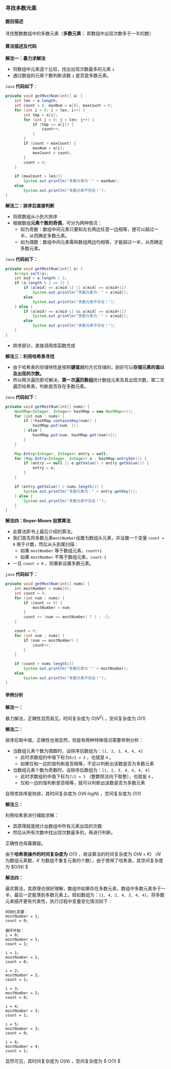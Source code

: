 ### 寻找多数元素

#### 题目描述

寻找整数数组中的多数元素（**多数元素：** 即数组中出现次数多于一半的数）

#### 算法描述及代码

**解法一：暴力求解法**

- 将数组中元素逐个比较，找出出现次数最多的元素 `i`
- 通过数组的元素个数判断该数 `i` 是否是多数元素。

`Java` **代码如下**：

```java
private void getMostNum(int[] a) {
    int len = a.length;
    int count = 0, maxNum = a[0], maxCount = 0;
    for (int i = 0; i < len; i++) {
        int tmp = a[i];
        for (int j = 0; j < len; j++) {
            if (tmp == a[j]) {
                count++;
            }
        }
        if (count > maxCount) {
            maxNum = a[i];
            maxCount = count;
        }
        count = 0;
    }

    if (maxCount > len/2)
        System.out.println("多数元素为：" + maxNum);
    else
        System.out.println("多数元素不存在！");
}
```

**解法二：排序后直接判断**

- 将原数组从小到大排序
- 根据数组**元素个数的奇偶**，可分为两种情况：
  - 如为奇数：数组中间元素只要和左右两边任意一边相等，便可以超过一半，从而确定多数元素。
  - 如为偶数：数组中间元素需和数组两边均相等，才能超过一半，从而确定多数元素。

`Java` **代码如下：**

```java
private void getMostNum(int[] a) {
    Arrays.sort(a);
    int mid = a.length / 2;
    if (a.length % 2 == 1) {
        if (a[mid] == a[mid-1] || a[mid] == a[mid+1])
            System.out.println("多数元素为：" + a[mid]);
        else
            System.out.println("多数元素不存在！");
    } else {
        if (a[mid] == a[mid-1] && a[mid] == a[mid+1])
            System.out.println("多数元素为：" + a[mid]);
        else
            System.out.println("多数元素不存在！");
    }
}
```

- 排序部分，直接调用库函数完成

**解法三：利用哈希表寻找**

- 由于哈希表的存储特性是按照**键值对**的方式存储的，刚好可以**存储元素的值以及出现的次数。**
- 所以两次遍历即可解决，**第一次遍历数组**统计数组元素及其出现次数，第二次遍历哈希表，判断是否存在多数元素。

`Java` **代码如下：**

```java
private void getMostNum(int[] nums) {
    HashMap<Integer, Integer> hashMap = new HashMap<>();
    for (int num : nums) {
        if (!hashMap.containsKey(num)) {
            hashMap.put(num, 1);
        } else {
            hashMap.put(num, hashMap.get(num)+1);
        }
    }

    Map.Entry<Integer, Integer> entry = null;
    for (Map.Entry<Integer, Integer> e : hashMap.entrySet()) {
        if (entry == null || e.getValue() > entry.getValue()) {
            entry = e;
        }
    }

    if (entry.getValue() > nums.length/2) {
        System.out.println("多数元素为：" + entry.getKey());
    } else {
        System.out.println("多数元素不存在！");
    }
}
```

**解法四：Boyer-Moore 投票算法**

- 此算法即书上最后介绍的算法。
- 我们首先将多数元素`mostNumber`设置为数组头元素，并设置一个变量 `count = 0` 用于计数，然后从头到尾扫描：
  - 如果 `mostNumber` 等于数组元素，`count+1`
  - 如果 `mostNumber` 不等于数组元素，`count-1`
- 一旦 `count = 0` ，则重新设置多数元素。

`java` **代码如下：**

```java
private void getMostNum(int[] nums) {
    int mostNumber = nums[0];
    int count = 0;
    for (int num : nums) {
        if (count == 0) {
            mostNumber = num;
        }
        count += (num == mostNumber) ? 1 : -1;
    }

    count = 0;
    for (int num : nums) {
        if (num == mostNumber) {
            count++;
        }
    }

    if (count > nums.length/2)
        System.out.println("多数元素为：" + mostNumber);
    else
        System.out.println("多数元素不存在！");
}
```

#### 举例分析

**解法一：**

暴力解法，正确性显而易见，时间复杂度为 $O(N^2)$ ，空间复杂度为 $O(1)$

**解法二：**

排序后取中值，正确性也很显然，但是有两种特殊情况需要举例分析：

- 当数组元素个数为偶数时，设排序后数组为：`[1, 2, 3, 4, 4, 4]`
  - 此时求数组的中值下标为`6/2 = 3` ，也就是 `4` 。
  - 如果仅和一边的值判断是否相等，不足以判断出该数是否为多数元素
- 当数组元素个数为奇数时，设排序后数组为：`[1, 2, 3, 4, 4, 4, 4]`
  - 此时求数组的中值下标为`7/2 = 3` （整数除法向下取整），也就是 `4` 。
  - 仅和一边的值判断是否相等，就可以判断出该数是否为多数元素

自带库排序是快排，其时间复杂度为 $O(N\ logN)$ ，空间复杂度为 $O(1)$

**解法三：**

利用哈希表进行辅助求解：

- 其原理就是统计出数组中所有元素出现的次数
- 然后从所有次数中找出现次数最多的，再进行判断。

正确性也毋庸置疑。

由于**哈希表操作的时间复杂度为** $O (1)$ ，故该算法的时间复杂度为 $O(N+K)$ （$N$ 为数组元素数，$K$ 为数组不重复元素的个数），由于使用了哈希表，其空间复杂度为 $O(N) $ 

**解法四：**

最优算法，其原理也很好理解，数组中如果存在多数元素，数组中多数元素多于一半，最后一定能落到多数元素上。假如数组为：`[1, 4, 2, 4, 3, 4, 4]`，将多数元素插开更有代表性，执行过程中变量变化情况如下：

```
初始化变量：
mostNumber = 1;
count = 0;

循环开始：
i = 0;
mostNumber = 1;
count = 1;

i = 1;
mostNumber = 1;
count = 0;

i = 2;
mostNumber = 2;
count = 1;

i = 3;
mostNumber = 2;
count = 0;

i = 4;
mostNumber = 3;
count = 1;

i = 5;
mostNumber = 3;
count = 0;

i = 6;
mostNumber = 4;
count = 1;
```

显然可见，其时间复杂度为 $O(N)$ ，空间复杂度为 $ O(1) $